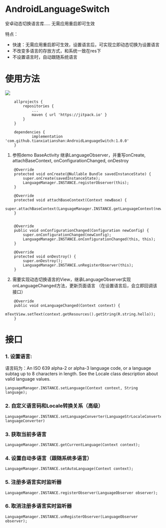 # AndroidLanguageSwitch
安卓动态切换语言库.....  无需应用重启即可生效

特点：
* 快速：无需应用重启即可生效，设置语言后，可实现立即动态切换为设置语言
* 不改变多语言的存放方式，和系统一致在res下
* 不设置语言时，自动跟随系统语言

# 使用方法
 
 [![](https://jitpack.io/v/tianxiatianshan/AndroidLanguageSwitch.svg)](https://jitpack.io/#tianxiatianshan/AndroidLanguageSwitch)
```
	allprojects {
		repositories {
			...
			maven { url 'https://jitpack.io' }
		}
	}
 
 	dependencies {
	        implementation 'com.github.tianxiatianshan:AndroidLanguageSwitch:1.0.0'
	}
```

 1. 参照demo BaseActivity 继承LanguageObserver，并重写onCreate, attachBaseContext, onConfigurationChanged, onDestroy

```
    @Override
    protected void onCreate(@Nullable Bundle savedInstanceState) {
        super.onCreate(savedInstanceState);
        LanguageManager.INSTANCE.registerObserver(this);
    }

    @Override
    protected void attachBaseContext(Context newBase) {
        super.attachBaseContext(LanguageManager.INSTANCE.getLanguageContext(newBase));
    }


    @Override
    public void onConfigurationChanged(Configuration newConfig) {
        super.onConfigurationChanged(newConfig);
        LanguageManager.INSTANCE.onConfigurationChanged(this, this);
    }

    @Override
    protected void onDestroy() {
        super.onDestroy();
        LanguageManager.INSTANCE.unRegisterObserver(this);
    }
 ```

2.  需要实现动态切换语言的View，继承LanguageObserver实现onLanguageChanged方法，更新页面语言 （在设置语言后，会立即回调该接口）
```
    @Override
    public void onLanguageChanged(Context context) {
        mTextView.setText(context.getResources().getString(R.string.hello));
    }
```
# 接口

### 1. 设置语言: 
语言码为：An ISO 639 alpha-2 or alpha-3 language code, or a language subtag up to 8 characters in length. See the Locale class description about valid language values.
```    
LanguageManager.INSTANCE.setLanguage(Context context, String language);
```

### 2. 自定义语言码和Locale转换关系（高级）
```
LanguageManager.INSTANCE.setLanguageConverter(LanguageStrLocaleConverter languageConverter)
```

### 3. 获取当前多语言
```
LanguageManager.INSTANCE.getCurrentLanguage(Context context);
```

### 4. 设置自动多语言（跟随系统多语言）
```
LanguageManager.INSTANCE.setAutoLanguage(Context context);
```

### 5. 注册多语言实时监听器
```
LanguageManager.INSTANCE.registerObserver(LanguageObserver observer);
```

### 6. 取消注册多语言实时监听器
```
LanguageManager.INSTANCE.unRegisterObserver(LanguageObserver observer);
```





